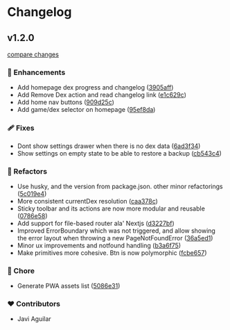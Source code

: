 # Changelog


## v1.2.0

[compare changes](https://github.com/supeffective/super-pokedex-tracker/compare/v1.0.0...v1.2.0)

### 🚀 Enhancements

- Add homepage dex progress and changelog ([3905aff](https://github.com/supeffective/super-pokedex-tracker/commit/3905aff))
- Add Remove Dex action and read changelog link ([e1c629c](https://github.com/supeffective/super-pokedex-tracker/commit/e1c629c))
- Add home nav buttons ([909d25c](https://github.com/supeffective/super-pokedex-tracker/commit/909d25c))
- Add game/dex selector on homepage ([95ef8da](https://github.com/supeffective/super-pokedex-tracker/commit/95ef8da))

### 🩹 Fixes

- Dont show settings drawer when there is no dex data ([6ad3f34](https://github.com/supeffective/super-pokedex-tracker/commit/6ad3f34))
- Show settings on empty state to be able to restore a backup ([cb543c4](https://github.com/supeffective/super-pokedex-tracker/commit/cb543c4))

### 💅 Refactors

- Use husky, and the version from package.json. other minor refactorings ([5c019e4](https://github.com/supeffective/super-pokedex-tracker/commit/5c019e4))
- More consistent currentDex resolution ([caa378c](https://github.com/supeffective/super-pokedex-tracker/commit/caa378c))
- Sticky toolbar and its actions are now more modular and reusable ([0786e58](https://github.com/supeffective/super-pokedex-tracker/commit/0786e58))
- Add support for file-based router ala' Nextjs ([d3227bf](https://github.com/supeffective/super-pokedex-tracker/commit/d3227bf))
- Improved ErrorBoundary which was not triggered, and allow showing the error layout when throwing a new PageNotFoundError ([36a5ed1](https://github.com/supeffective/super-pokedex-tracker/commit/36a5ed1))
- Minor ux improvements and notfound handling ([b3a6f75](https://github.com/supeffective/super-pokedex-tracker/commit/b3a6f75))
- Make primitives more cohesive. Btn is now polymorphic ([fcbe657](https://github.com/supeffective/super-pokedex-tracker/commit/fcbe657))

### 🏡 Chore

- Generate PWA assets list ([5086e31](https://github.com/supeffective/super-pokedex-tracker/commit/5086e31))

### ❤️ Contributors

- Javi Aguilar

